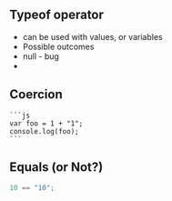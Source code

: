 ## Typeof operator

- can be used with values, or variables
- Possible outcomes
- null - bug
-

## Coercion

    ```js
    var foo = 1 + "1";
    console.log(foo);
    ```

## Equals (or Not?)

```js
10 == "10";
```
